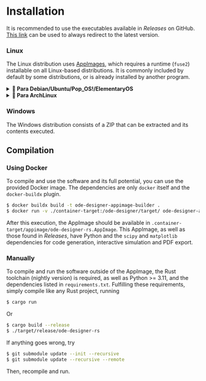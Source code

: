 # Installation

It is recommended to use the executables available in *Releases* on GitHub. [This link](https://github.com/Syndelis/ode-designer-rs/releases/latest) can be used to always redirect to the latest version.

### Linux

The Linux distribution uses [AppImages](https://appimage.org/), which requires a runtime (`fuse2`) installable on all Linux-based distributions. It is commonly included by default by some distributions, or is already installed by another program.

<details>
<summary><b>🐧 Para Debian/Ubuntu/Pop_OS!/ElementaryOS</b></summary>

```sh
$ sudo apt install libfuse2
```

</details>

<details>
<summary><b>🐧 Para ArchLinux</b></summary>

```sh
$ sudo pacman -S fuse2
```

</details>

### Windows

The Windows distribution consists of a ZIP that can be extracted and its contents executed.

## Compilation

### Using Docker

To compile and use the software and its full potential, you can use the provided Docker image. The dependencies are only `docker` itself and the `docker-buildx` plugin.

```sh
$ docker buildx build -t ode-designer-appimage-builder .
$ docker run -v ./container-target:/ode-designer/target/ ode-designer-appimage-builder
```

After this execution, the AppImage should be available in `.container-target/appimage/ode-designer-rs.AppImage`. This AppImage, as well as those found in *Releases*, have Python and the `scipy` and `matplotlib` dependencies for code generation, interactive simulation and PDF export.

### Manually

To compile and run the software outside of the AppImage, the Rust toolchain (nightly version) is required, as well as Python >= 3.11, and the dependencies listed in `requirements.txt`. Fulfilling these requirements, simply compile like any Rust project, running

```sh
$ cargo run
```

Or 

```sh
$ cargo build --release
$ ./target/release/ode-designer-rs
```

If anything goes wrong, try 

```sh
$ git submodule update --init --recursive
$ git submodule update --recursive --remote
```

Then, recompile and run. 